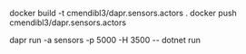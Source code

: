 docker build -t cmendibl3/dapr.sensors.actors .
docker push cmendibl3/dapr.sensors.actors

dapr run -a sensors -p 5000 -H 3500 -- dotnet run
